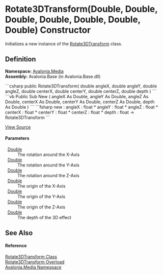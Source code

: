 # Rotate3DTransform(Double, Double, Double, Double, Double, Double, Double) Constructor


Initializes a new instance of the <a href="T_Avalonia_Media_Rotate3DTransform">Rotate3DTransform</a> class.



## Definition
**Namespace:** <a href="N_Avalonia_Media">Avalonia.Media</a>  
**Assembly:** Avalonia.Base (in Avalonia.Base.dll)

<Tabs groupId="api-code-preview">
<TabItem value="csharp" label="C#">
```csharp
public Rotate3DTransform(
	double angleX,
	double angleY,
	double angleZ,
	double centerX,
	double centerY,
	double centerZ,
	double depth
)
```
</TabItem>
<TabItem value="vb" label="VB">
```vb
Public Sub New ( 
	angleX As Double,
	angleY As Double,
	angleZ As Double,
	centerX As Double,
	centerY As Double,
	centerZ As Double,
	depth As Double
)
```
</TabItem>
<TabItem value="fsharp" label="F#">
```fsharp
new : 
        angleX : float * 
        angleY : float * 
        angleZ : float * 
        centerX : float * 
        centerY : float * 
        centerZ : float * 
        depth : float -> Rotate3DTransform
```
</TabItem>
</Tabs>



<a href="https://github.com/AvaloniaUI/Avalonia/tree/master/src/Avalonia.Base/Rotate3DTransform.cs#L81" title="View the source code">View Source</a>



#### Parameters
<dl><dt>  <a href="https://learn.microsoft.com/dotnet/api/system.double" target="_blank" rel="noopener noreferrer">Double</a></dt><dd>The rotation around the X-Axis</dd><dt>  <a href="https://learn.microsoft.com/dotnet/api/system.double" target="_blank" rel="noopener noreferrer">Double</a></dt><dd>The rotation around the Y-Axis</dd><dt>  <a href="https://learn.microsoft.com/dotnet/api/system.double" target="_blank" rel="noopener noreferrer">Double</a></dt><dd>The rotation around the Z-Axis</dd><dt>  <a href="https://learn.microsoft.com/dotnet/api/system.double" target="_blank" rel="noopener noreferrer">Double</a></dt><dd>The origin of the X-Axis</dd><dt>  <a href="https://learn.microsoft.com/dotnet/api/system.double" target="_blank" rel="noopener noreferrer">Double</a></dt><dd>The origin of the Y-Axis</dd><dt>  <a href="https://learn.microsoft.com/dotnet/api/system.double" target="_blank" rel="noopener noreferrer">Double</a></dt><dd>The origin of the Z-Axis</dd><dt>  <a href="https://learn.microsoft.com/dotnet/api/system.double" target="_blank" rel="noopener noreferrer">Double</a></dt><dd>The depth of the 3D effect</dd></dl>

## See Also


#### Reference
<a href="T_Avalonia_Media_Rotate3DTransform">Rotate3DTransform Class</a>  
<a href="Overload_Avalonia_Media_Rotate3DTransform__ctor">Rotate3DTransform Overload</a>  
<a href="N_Avalonia_Media">Avalonia.Media Namespace</a>  

